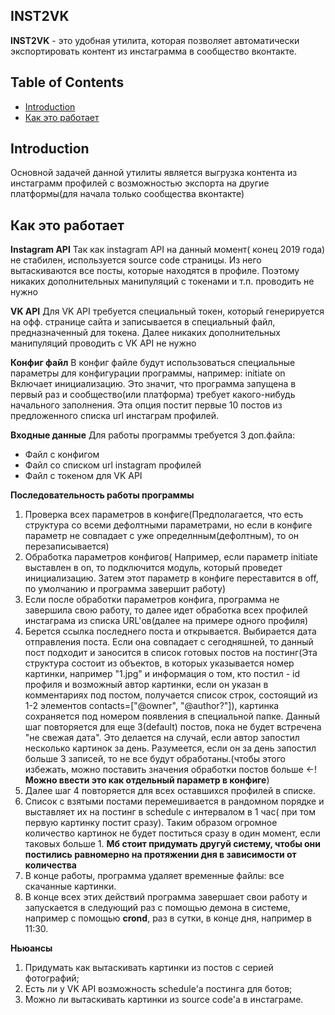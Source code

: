 ## INST2VK

**INST2VK** - это удобная утилита, которая позволяет автоматически экспортировать контент из инстаграмма в сообщество вконтакте.

## Table of Contents

* [Introduction](#introduction)
* [Как это работает](#как-это-работает)

## Introduction

Основной задачей данной утилиты является выгрузка контента из инстаграмм профилей с возможностью экспорта на другие платформы(для начала только сообщества вконтакте)

## Как это работает

**Instagram API**
Так как instagram API на данный момент( конец 2019 года) не стабилен, используется source code страницы. Из него вытаскиваются все посты, которые находятся в профиле. Поэтому никаких дополнительных манипуляций с токенами и т.п. проводить не нужно

**VK API**
Для VK API требуется специальный токен, который генерируется на офф. странице сайта и записывается в специальный файл, предназначенный для токена. Далее никаких дополнительных манипуляций проводить с VK API не нужно

**Конфиг файл**
В конфиг файле будут использоваться специальные параметры для конфигурации программы, например:
initiate on
Включает инициализацию. Это значит, что программа запущена в первый раз и сообщество(или платформа) требует какого-нибудь начального заполнения. Эта опция постит первые 10 постов из предложенного списка url инстаграм профилей. 

**Входные данные**
Для работы программы требуется 3 доп.файла:
* Файл с конфигом
* Файл со списком url instagram профилей
* Файл с токеном для VK API

**Последовательность работы программы**
1. Проверка всех параметров в конфиге(Предполагается, что есть структура со всеми дефолтными параметрами, но если в конфиге параметр не совпадает с уже определнным(дефолтным), то он перезаписывается)
2. Обработка параметров конфигов( Например, если параметр initiate выставлен в on, то подключится модуль, который проведет инициализацию. Затем этот параметр в конфиге переставится в off, по умолчанию и программа завершит работу)
3. Если после обработки параметров конфига, программа не завершила свою работу, то далее идет обработка всех профилей инстаграма из списка URL'ов(далее на примере одного профиля)
4. Берется ссылка последнего поста и открывается. Выбирается дата отправления поста. Если она совпадает с сегодняшней, то данный пост подходит и заносится в список готовых постов на постинг(Эта структура состоит из объектов, в которых указывается номер картинки, например "1.jpg" и информация о том, кто постил - id профиля и возможный автор картинки, если он указан в комментариях под постом, получается список строк, состоящий из 1-2 элементов contacts=["@owner", "@author?"]), картинка сохраняется под номером появления в специальной папке. Данный шаг повторяется для еще 3(default) постов, пока не будет встречена "не свежая дата". Это делается на случай, если автор запостил несколько картинок за день. Разумеется, если он за день запостил больше 3 записей, то не все будут обработаны.(чтобы этого избежать, можно поставить значения обработки постов больше <-! **Можно ввести это как отдельный параметр в конфиге**)
5. Далее шаг 4 повторяется для всех оставшихся профилей в списке.
6. Список с взятыми постами перемешивается в рандомном порядке и выставляет их на постинг в schedule с интервалом в 1 час( при том первую картинку постит сразу). Таким образом огромное количество картинок не будет поститься сразу в один момент, если таковых больше 1. **Мб стоит придумать другуй систему, чтобы они постились равномерно на протяжении дня в зависимости от количества**
7. В конце работы, программа удаляет временные файлы: все скачанные картинки.
8. В конце всех этих действий программа завершает свои работу и запускается в следующий раз с помощью демона в системе, например с помощью **crond**, раз в сутки, в конце дня, например в 11:30.

**Ньюансы**
1. Придумать как вытаскивать картинки из постов с серией фотографий;
2. Есть ли у VK API возможность schedule'а постинга для ботов;
3. Можно ли вытаскивать картинки из source code'a в инстаграме.
